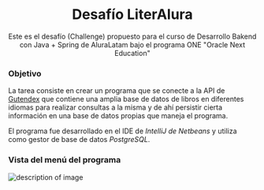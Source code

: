 <h1 align="center" > Desafío LiterAlura </h1>
<p align="center">Este es el desafío (Challenge) propuesto para el curso de Desarrollo Bakend con Java + Spring de AluraLatam bajo el programa ONE "Oracle Next Education"</p>

<h3>Objetivo</h3>
<p align="left">La tarea consiste en crear un programa que se conecte a la API de <a href="https://gutendex.com/">Gutendex</a> que contiene una amplia base de datos de libros en diferentes idiomas para realizar consultas a la misma y de ahí persistir cierta información en una base de datos propias que maneja el programa.</p>
<p>El programa fue desarrollado en el IDE de <em>IntelliJ de Netbeans</em> y utiliza como gestor de base de datos <em>PostgreSQL</em>.</p>

<h3>Vista del menú del programa</h3>

<img src="URL-of-image" alt="description of image">
